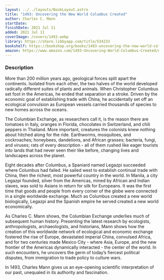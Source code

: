 ```yaml
---
layout: ../../layouts/BookLayout.astro
title: "1493: Uncovering the New World Columbus Created"
author: Charles C. Mann
startDate:
finishDate: 2021 Jul 11
added: 2021 Jul 11
coverImage: /covers/1493.webp
library: https://share.libbyapp.com/title/534233
bookshelf: https://bookshop.org/books/1493-uncovering-the-new-world-columbus-created/9780307278241
amazon: https://www.amazon.com/1493-Uncovering-World-Columbus-Created/dp/0307278247/
---
```


### Description
More than 200 million years ago, geological forces split apart the continents. Isolated from each other, the two halves of the world developed radically different suites of plants and animals. When Christopher Columbus set foot in the Americas, he ended that separation at a stroke. Driven by the economic goal of establishing trade with China, he accidentally set off an ecological convulsion as European vessels carried thousands of species to new homes across the oceans.

The Columbian Exchange, as researchers call it, is the reason there are tomatoes in Italy, oranges in Florida, chocolates in Switzerland, and chili peppers in Thailand. More important, creatures the colonists knew nothing about hitched along for the ride. Earthworms, mosquitoes, and cockroaches; honeybees, dandelions, and African grasses; bacteria, fungi, and viruses; rats of every description - all of them rushed like eager tourists into lands that had never seen their like before, changing lives and landscapes across the planet.

Eight decades after Columbus, a Spaniard named Legazpi succeeded where Columbus had failed. He sailed west to establish continual trade with China, then the richest, most powerful country in the world. In Manila, a city Legazpi founded, silver from the Americas, mined by African and Indian slaves, was sold to Asians in return for silk for Europeans. It was the first time that goods and people from every corner of the globe were connected in a single worldwide exchange. Much as Columbus created a new world biologically, Legazpi and the Spanish empire he served created a new world economically.

As Charles C. Mann shows, the Columbian Exchange underlies much of subsequent human history. Presenting the latest research by ecologists, anthropologists, archaeologists, and historians, Mann shows how the creation of this worldwide network of ecological and economic exchange fostered the rise of Europe, devastated imperial China, convulsed Africa, and for two centuries made Mexico City - where Asia, Europe, and the new frontier of the Americas dynamically interacted - the center of the world. In such encounters, he uncovers the germ of today’s fiercest political disputes, from immigration to trade policy to culture wars.

In 1493, Charles Mann gives us an eye-opening scientific interpretation of our past, unequaled in its authority and fascination.

<!-- ### Notes & Highlights -->
